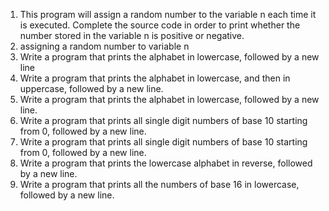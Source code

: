 1. This program will assign a random number to the variable n each time it is executed. Complete the source code in order to print whether the number stored in the variable n is positive or negative.
2. assigning a random number to variable n
3. Write a program that prints the alphabet in lowercase, followed by a new line
4. Write a program that prints the alphabet in lowercase, and then in uppercase, followed by a new line.
5. Write a program that prints the alphabet in lowercase, followed by a new line.
6. Write a program that prints all single digit numbers of base 10 starting from 0, followed by a new line.
7. Write a program that prints all single digit numbers of base 10 starting from 0, followed by a new line.
8. Write a program that prints the lowercase alphabet in reverse, followed by a new line.
9. Write a program that prints all the numbers of base 16 in lowercase, followed by a new line. 
